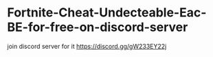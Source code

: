 # Fortnite-Cheat-Undecteable-Eac-BE-for-free-on-discord-server
join discord server for it https://discord.gg/gW233EY22j
